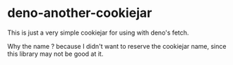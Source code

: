 # deno-another-cookiejar

This is just a very simple cookiejar for using with deno's fetch.

Why the name ? because I didn't want to reserve the cookiejar name, since this library may not be good at it.
